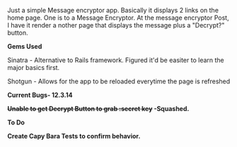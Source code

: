 Just a simple Message encryptor app. Basically it displays 2 links on the home page. One is to a Message Encryptor. At the message encryptor Post, I have it render a nother page that displays the message plus a "Decrypt?" button. 


<p><b>Gems Used</b> </p>
<p> Sinatra - Alternative to Rails framework. Figured it'd be easiter to learn the major basics first.<p>
	<p>Shotgun - Allows for the app to be reloaded everytime the page is refreshed</p>

<p> <b>Current Bugs- 12.3.14<b></p>
<p><del>Unable to get Decrypt Button to grab :secret key</del> -<b>Squashed.</b></p>

<p> <b> To Do<b> <p>
	Create Capy Bara Tests to confirm behavior.
